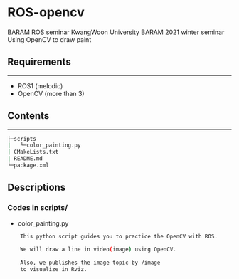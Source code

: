 # ROS-opencv

BARAM ROS seminar KwangWoon University BARAM 2021 winter seminar Using OpenCV to draw paint

## Requirements
-----------
* ROS1 (melodic)
* OpenCV (more than 3)

## Contents
-----------

```sh
├─scripts
|   └─color_painting.py   
| CMakeLists.txt   
| README.md   
└─package.xml   
```

## Descriptions
### Codes in scripts/

* color_painting.py

```sh
    This python script guides you to practice the OpenCV with ROS.
    
    We will draw a line in video(image) using OpenCV.
    
    Also, we publishes the image topic by /image
    to visualize in Rviz.
  
```
